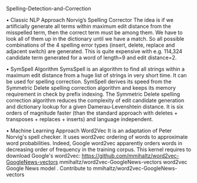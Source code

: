  Spelling-Detection-and-Correction
 
 
• Classic NLP Approach
Norvig’s Spelling Corrector
The idea is if we artificially generate all terms within maximum edit distance from the misspelled term, then the correct term must be among them. We have to look all of them up in the dictionary until we have a match. So all possible combinations of the 4 spelling error types (insert, delete, replace and adjacent switch) are generated. This is quite expensive with e.g. 114,324 candidate term generated for a word of length=9 and edit distance=2.

• SymSpell Algorithm
SymsSpell is an algorithm to find all strings within a maximum edit distance from a huge list of strings in very short time. It can be used for spelling correction. SymSpell derives its speed from the Symmetric Delete spelling correction algorithm and keeps its memory requirement in check by prefix indexing.
The Symmetric Delete spelling correction algorithm reduces the complexity of edit candidate generation and dictionary lookup for a given Damerau-Levenshtein distance. It is six orders of magnitude faster (than the standard approach with deletes + transposes + replaces + inserts) and language independent.

• Machine Learning Approach
Word2Vec
It is an adaptation of Peter Norvig's spell checker. It uses word2vec ordering of words to approximate word probabilities. Indeed, Google word2vec apparently orders words in decreasing order of frequency in the training corpus. This kernel requires to download Google's word2vec: https://github.com/mmihaltz/word2vec-GoogleNews-vectors mmihaltz/word2vec-GoogleNews-vectors word2vec Google News model . Contribute to mmihaltz/word2vec-GoogleNews-vectors
